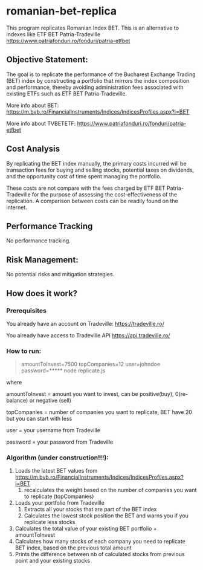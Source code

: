 # romanian-bet-replica
This program replicates Romanian Index BET. This is an alternative to indexes like ETF BET Patria-Tradeville https://www.patriafonduri.ro/fonduri/patria-etfbet


## Objective Statement:
The goal is to replicate the performance of the Bucharest Exchange Trading (BET) index by constructing a portfolio that mirrors the index composition and performance, thereby avoiding administration fees associated with existing ETFs such as ETF BET Patria-Tradeville.

More info about BET: https://m.bvb.ro/FinancialInstruments/Indices/IndicesProfiles.aspx?i=BET

More info about TVBETETF: https://www.patriafonduri.ro/fonduri/patria-etfbet


## Cost Analysis
By replicating the BET index manually, the primary costs incurred will be transaction fees for buying and selling stocks, potential taxes on dividends, and the opportunity cost of time spent managing the portfolio.

These costs are not compare with the fees charged by ETF BET Patria-Tradeville for the purpose of assessing the cost-effectiveness of the replication. A comparison between costs can be readily found on the internet.


## Performance Tracking
No performance tracking.

## Risk Management:
No potential risks and mitigation strategies.


## How does it work?

### Prerequisites
You already have an account on Tradeville: https://tradeville.ro/

You already have access to Tradeville API https://api.tradeville.ro/

### How to run:
> amountToInvest=7500 topCompanies=12 user=johndoe password=***** node replicate.js

where

amountToInvest = amount you want to invest, can be positive(buy), 0(re-balance) or negative (sell)

topCompanies = number of companies you want to replicate, BET have 20 but you can start with less

user = your username from Tradeville

password = your password from Tradeville


### Algorithm (under construction!!!):
1. Loads the latest BET values from https://m.bvb.ro/FinancialInstruments/Indices/IndicesProfiles.aspx?i=BET
   1. recalculates the weight based on the number of companies you want to replicate (topCompanies) 
2. Loads your portfolio from Tradeville
   1. Extracts all your stocks that are part of the BET index
   2. Calculates the lowest stock position the BET and warns you if you replicate less stocks
3. Calculates the total value of your existing BET portfolio + amountToInvest
4. Calculates how many stocks of each company you need to replicate BET index, based on the previous total amount
5. Prints the difference between nb of calculated stocks from previous point and your existing stocks

